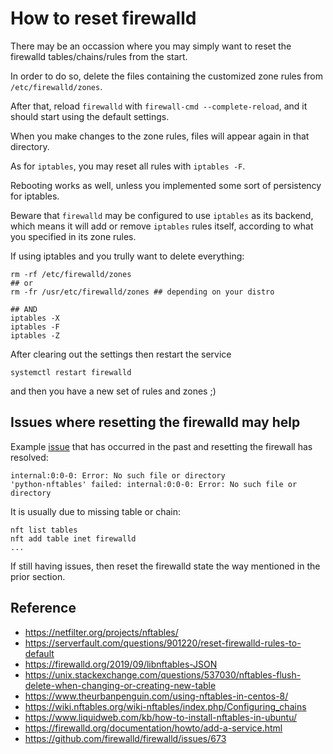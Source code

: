 
# How to reset firewalld

There may be an occassion where you may simply want to reset the firewalld tables/chains/rules from the start.

In order to do so, delete the files containing the customized zone rules from `/etc/firewalld/zones`.

After that, reload `firewalld` with `firewall-cmd --complete-reload`, and it should start using the default settings. 

When you make changes to the zone rules, files will appear again in that directory.                                                                                                                                                                                       

As for `iptables`, you may reset all rules with `iptables -F`.

Rebooting works as well, unless you implemented some sort of persistency for iptables.

Beware that `firewalld` may be configured to use `iptables` as its backend, which means it will add or remove `iptables` rules itself, according to what you specified in its zone rules.                                                                                 
                                                                                                                                                                                                                                                                              
If using iptables and you trully want to delete everything:                                                                                                                                                                                                               
                                                                                                                                                                                                                                                                              
```                                                                                                                                                                                                                                                                       
rm -rf /etc/firewalld/zones                                                                                                                                                                                                                                               
## or                                                                                                                                                                                                                                                                     
rm -fr /usr/etc/firewalld/zones ## depending on your distro                                                                                                                                                                                                               
                                                                                                                                                                                                                                                                          
## AND                                                                                                                                                                                                                                                                    
iptables -X                                                                                                                                                                                                                                                               
iptables -F                                                                                                                                                                                                                                                               
iptables -Z                                                                                                                                                                                                                                                               
```                                                                                                                                                                                                                                                                       
                                                                                                                                                                                                                                                                              
After clearing out the settings then restart the service                                                                                                                                                                                                                  
                                                                                                                                                                                                                                                                              
```                                                                                                                                                                                                                                                                       
systemctl restart firewalld                                                                                                                                                                                                                                               
```                                                                                                                                                                                                                                                                       
                                                                                                                                                                                                                                                                              
and then you have a new set of rules and zones ;)                                                                                                                                                                                                                         


## Issues where resetting the firewalld may help

Example [issue](https://askubuntu.com/questions/1320012/firewalld-no-such-file-or-directory) that has occurred in the past and resetting the firewall has resolved:

```
internal:0:0-0: Error: No such file or directory                                                                                                                                                                                                                          
'python-nftables' failed: internal:0:0-0: Error: No such file or directory                                                                                                                                                                                                
```                                                                                                                                                                                                                                                                       
                                                                                                                                                                                                                                                                              
It is usually due to missing table or chain:                                                                                                                                                                                                                              
 
```output                                                                                                                                                                                                                                                                 
nft list tables                                                                                                                                                                                                                                                           
nft add table inet firewalld                                                                                                                                                                                                                                              
...                                                                                                                                                                                                                                                                       
```                                                                                                                                                                                                                                                                       
                                                                                                                                                                                                                                                                              
If still having issues, then reset the firewalld state the way mentioned in the prior section.

                                                                                                                                                                                                                                                                              
## Reference

* https://netfilter.org/projects/nftables/
* https://serverfault.com/questions/901220/reset-firewalld-rules-to-default
* https://firewalld.org/2019/09/libnftables-JSON
* https://unix.stackexchange.com/questions/537030/nftables-flush-delete-when-changing-or-creating-new-table
* https://www.theurbanpenguin.com/using-nftables-in-centos-8/
* https://wiki.nftables.org/wiki-nftables/index.php/Configuring_chains
* https://www.liquidweb.com/kb/how-to-install-nftables-in-ubuntu/
* https://firewalld.org/documentation/howto/add-a-service.html
* https://github.com/firewalld/firewalld/issues/673
                                                                                                                                                                                                                                                                              

